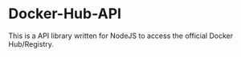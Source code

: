 # Docker-Hub-API
This is a API library written for NodeJS to access the official Docker Hub/Registry.
